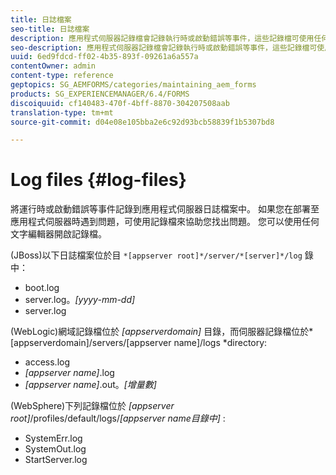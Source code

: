 ```yaml
---
title: 日誌檔案
seo-title: 日誌檔案
description: 應用程式伺服器記錄檔會記錄執行時或啟動錯誤等事件，這些記錄檔可使用任何文字編輯器來開啟。
seo-description: 應用程式伺服器記錄檔會記錄執行時或啟動錯誤等事件，這些記錄檔可使用任何文字編輯器來開啟。
uuid: 6ed9fdcd-ff02-4b35-893f-09261a6a557a
contentOwner: admin
content-type: reference
geptopics: SG_AEMFORMS/categories/maintaining_aem_forms
products: SG_EXPERIENCEMANAGER/6.4/FORMS
discoiquuid: cf140483-470f-4bff-8870-304207508aab
translation-type: tm+mt
source-git-commit: d04e08e105bba2e6c92d93bcb58839f1b5307bd8

---
```



# Log files {#log-files}

將運行時或啟動錯誤等事件記錄到應用程式伺服器日誌檔案中。 如果您在部署至應用程式伺服器時遇到問題，可使用記錄檔來協助您找出問題。 您可以使用任何文字編輯器開啟記錄檔。

(JBoss)以下日誌檔案位於目 `*[appserver root]*/server/*[server]*/log` 錄中：

* boot.log
* server.log。*[yyyy-mm-dd]*
* server.log

(WebLogic)網域記錄檔位於 *[appserverdomain]* 目錄，而伺服器記錄檔位於*[appserverdomain]/servers/[appserver name]/logs *directory:

* access.log
* *[appserver name]*.log
* *[appserver name]*.out。*[增量數]*

(WebSphere)下列記錄檔位於 *[appserver root]*/profiles/default/logs/*[appserver name目錄中]* :

* SystemErr.log
* SystemOut.log
* StartServer.log

